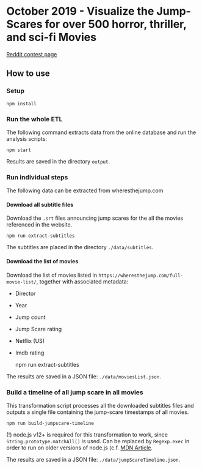 # October 2019 - Visualize the Jump-Scares for over 500 horror, thriller, and sci-fi Movies

[Reddit contest page](https://www.reddit.com/r/dataisbeautiful/comments/dei68x/battle_dataviz_battle_for_the_month_of_october/)

## How to use

### Setup

    npm install
    
### Run the whole ETL

The following command extracts data from the online database and run the analysis scripts:

    npm start
    
Results are saved in the directory `output`.


### Run individual steps

The following data can be extracted from wheresthejump.com

#### Download all subtitle files

Download the `.srt` files announcing jump scares for the all the movies referenced in the website.

    npm run extract-subtitles
    
The subtitles are placed in the directory `./data/subtitles`.

#### Download the list of movies

Download the list of movies listed in `https://wheresthejump.com/full-movie-list/`, together with associated metadata:

* Director
* Year
* Jump count
* Jump Scare rating
* Netflix (US)
* Imdb rating

    npm run extract-subtitles

The results are saved in a JSON file: `./data/moviesList.json`.

### Build a timeline of all jump scare in all movies

This transformation script processes all the downloaded subtitles files and outputs a single file containing the jump-scare timestamps of all movies.

    npm run build-jumpscare-timeline

(!) node.js v12+ is required for this transformation to work, since `String.prototype.matchAll()` is used. Can be replaced by `Regexp.exec` in order to run on older versions of node.js (c.f. [MDN Article](https://developer.mozilla.org/en-US/docs/Web/JavaScript/Reference/Global_Objects/String/matchAll).


The results are saved in a JSON file: `./data/jumpScareTimeline.json`.

